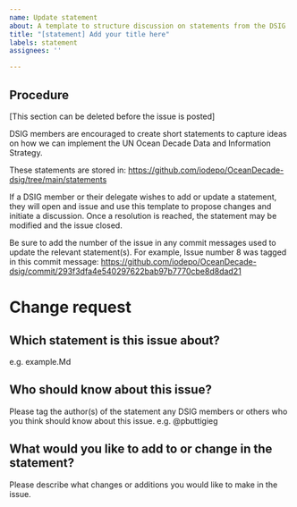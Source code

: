 ```yaml
---
name: Update statement
about: A template to structure discussion on statements from the DSIG
title: "[statement] Add your title here"
labels: statement
assignees: ''

---
```


## Procedure

[This section can be deleted before the issue is posted]

DSIG members are encouraged to create short statements to capture ideas on how we can implement the UN Ocean Decade Data and Information Strategy. 

These statements are stored in: https://github.com/iodepo/OceanDecade-dsig/tree/main/statements

If a DSIG member or their delegate wishes to add or update a statement, they will open and issue and use this template to propose changes and initiate a discussion. Once a resolution is reached, the statement may be modified and the issue closed.

Be sure to add the number of the issue in any commit messages used to update the relevant statement(s). For example, Issue number 8 was tagged in this commit message: https://github.com/iodepo/OceanDecade-dsig/commit/293f3dfa4e540297622bab97b7770cbe8d8dad21

# Change request

## Which statement is this issue about?

e.g. example.Md

## Who should know about this issue?

Please tag the author(s) of the statement any DSIG members or others who you think should know about this issue.  e.g. @pbuttigieg

## What would you like to add to or change in the statement?

Please describe what changes or additions you would like to make in the issue.
